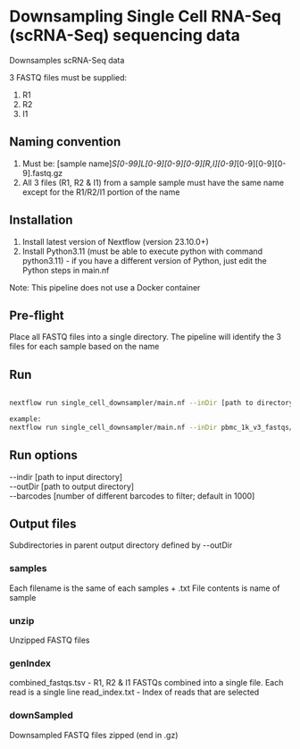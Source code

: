 # Downsampling Single Cell RNA-Seq (scRNA-Seq) sequencing data

Downsamples scRNA-Seq data

3 FASTQ files must be supplied:

1. R1
2. R2
3. I1

## Naming convention
1. Must be: [sample name]_S[0-99]_L[0-9][0-9][0-9]_[R,I][0-9]_[0-9][0-9][0-9].fastq.gz
2. All 3 files (R1, R2 & I1) from a sample sample must have the same name except for the R1/R2/I1 portion of the name

## Installation
1. Install latest version of Nextflow (version 23.10.0+)
2. Install Python3.11 (must be able to execute python with command python3.11) - if you have a different version of Python, just edit the Python steps in main.nf

Note: This pipeline does not use a Docker container

## Pre-flight
Place all FASTQ files into a single directory. The pipeline will identify the 3 files for each sample based on the name

## Run

```bash

nextflow run single_cell_downsampler/main.nf --inDir [path to directory with FASTQ files] --outDir [output directory] 

example:
nextflow run single_cell_downsampler/main.nf --inDir pbmc_1k_v3_fastqs/ --outDir downsampled

```

## Run options

--indir		[path to input directory]  
--outDir		[path to output directory]  
--barcodes	[number of different barcodes to filter; default in 1000]  

## Output files

Subdirectories in parent output directory defined by --outDir

### samples
Each filename is the same of each samples + .txt
File contents is name of sample

### unzip
Unzipped FASTQ files

### genIndex
combined_fastqs.tsv - R1, R2 & I1 FASTQs combined into a single file. Each read is a single line
read_index.txt - Index of reads that are selected

### downSampled
Downsampled FASTQ files zipped (end in .gz)



